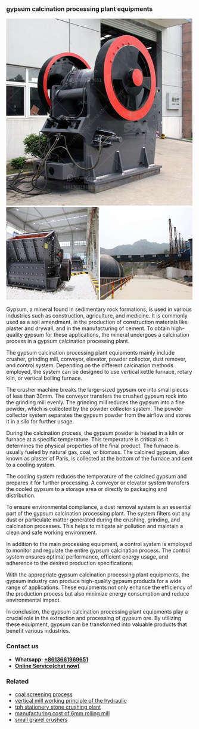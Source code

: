 <h3>gypsum calcination processing plant equipments</h3><img src='1708332869.jpg' alt=''><p>Gypsum, a mineral found in sedimentary rock formations, is used in various industries such as construction, agriculture, and medicine. It is commonly used as a soil amendment, in the production of construction materials like plaster and drywall, and in the manufacturing of cement. To obtain high-quality gypsum for these applications, the mineral undergoes a calcination process in a gypsum calcination processing plant.</p><p>The gypsum calcination processing plant equipments mainly include crusher, grinding mill, conveyor, elevator, powder collector, dust remover, and control system. Depending on the different calcination methods employed, the system can be designed to use vertical kettle furnace, rotary kiln, or vertical boiling furnace.</p><p>The crusher machine breaks the large-sized gypsum ore into small pieces of less than 30mm. The conveyor transfers the crushed gypsum rock into the grinding mill evenly. The grinding mill reduces the gypsum into a fine powder, which is collected by the powder collector system. The powder collector system separates the gypsum powder from the airflow and stores it in a silo for further usage.</p><p>During the calcination process, the gypsum powder is heated in a kiln or furnace at a specific temperature. This temperature is critical as it determines the physical properties of the final product. The furnace is usually fueled by natural gas, coal, or biomass. The calcined gypsum, also known as plaster of Paris, is collected at the bottom of the furnace and sent to a cooling system.</p><p>The cooling system reduces the temperature of the calcined gypsum and prepares it for further processing. A conveyor or elevator system transfers the cooled gypsum to a storage area or directly to packaging and distribution.</p><p>To ensure environmental compliance, a dust removal system is an essential part of the gypsum calcination processing plant. The system filters out any dust or particulate matter generated during the crushing, grinding, and calcination processes. This helps to mitigate air pollution and maintain a clean and safe working environment.</p><p>In addition to the main processing equipment, a control system is employed to monitor and regulate the entire gypsum calcination process. The control system ensures optimal performance, efficient energy usage, and adherence to the desired production specifications.</p><p>With the appropriate gypsum calcination processing plant equipments, the gypsum industry can produce high-quality gypsum products for a wide range of applications. These equipments not only enhance the efficiency of the production process but also minimize energy consumption and reduce environmental impact.</p><p>In conclusion, the gypsum calcination processing plant equipments play a crucial role in the extraction and processing of gypsum ore. By utilizing these equipment, gypsum can be transformed into valuable products that benefit various industries.</p><h3>Contact us</h3><ul><li><strong>Whatsapp:&nbsp;<a href="https://wa.me/8613661969651">+8613661969651</a></strong></li><li><a href="https://swt.shibang-china.com/?git&amp;zhl&amp;gypsum calcination processing plant equipments"><strong>Online Service(chat now)</strong></a></li></ul><h3>Related</h3><ul><li><a href='coal screening process.md'>coal screening process</a></li><li><a href='vertical mill working principle of the hydraulic.md'>vertical mill working principle of the hydraulic</a></li><li><a href='tph stationery stone crushing plant.md'>tph stationery stone crushing plant</a></li><li><a href='manufacturing cost of 6mm rolling mill.md'>manufacturing cost of 6mm rolling mill</a></li><li><a href='small gravel crushers.md'>small gravel crushers</a></li></ul>
